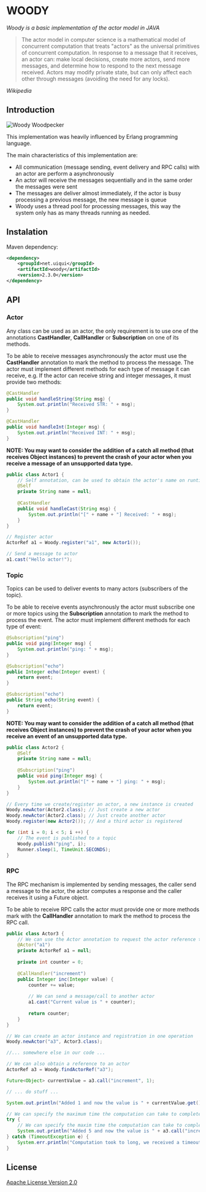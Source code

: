 # WOODY 

*Woody is a basic implementation of the actor model in JAVA*


> The actor model in computer science is a mathematical model of concurrent computation that treats "actors" as the universal 
> primitives of concurrent computation. In response to a message that it receives, an actor can: make local decisions, create 
> more actors, send more messages, and determine how to respond to the next message received. Actors may modify private state, 
> but can only affect each other through messages (avoiding the need for any locks).

*Wikipedia*


## Introduction

![Woody Woodpecker](https://upload.wikimedia.org/wikipedia/en/3/3f/Woody_Woodpecker.png)

This implementation was heavily influenced by Erlang programming language.

The main characteristics of this implementation are:
* All communication (message sending, event delivery and RPC calls) with an actor are perform a asynchronously
* An actor will receive the messages sequentially and in the same order the messages were sent
* The messages are deliver almost immediately, if the actor is busy processing a previous message, the new message is queue
* Woody uses a thread pool for processing messages, this way the system only has as many threads running as needed. 


## Instalation

Maven dependency:
 
```xml
<dependency>
    <groupId>net.uiqui</groupId>
    <artifactId>woody</artifactId>
    <version>2.3.0</version>
</dependency>
```

 
## API

### Actor

Any class can be used as an actor, the only requirement is to use one of the annotations **CastHandler**, **CallHandler** or **Subscription** on one of its methods.

To be able to receive messages asynchronously the actor must use the **CastHandler** annotation to mark the method to process the message. 
The actor must implement different methods for each type of message it can receive, e.g. If the actor can receive string and integer messages, it must provide two methods:

```java
@CastHandler
public void handleString(String msg) {
	System.out.println("Received STR: " + msg);
}

@CastHandler
public void handleInt(Integer msg) {
	System.out.println("Received INT: " + msg);
}
```

**NOTE: You may want to consider the addition of a catch all method (that receives Object instances) to prevent the crash of your actor when you receive a message of an unsupported data type.**

```java
public class Actor1 {
	// Self annotation, can be used to obtain the actor's name on runtime
	@Self
	private String name = null;
	
	@CastHandler
	public void handleCast(String msg) {
		System.out.println("[" + name + "] Received: " + msg);
	}
}

// Register actor
ActorRef a1 = Woody.register("a1", new Actor1());

// Send a message to actor
a1.cast("Hello actor!");
```


### Topic
Topics can be used to deliver events to many actors (subscribers of the topic).

To be able to receive events asynchronously the actor must subscribe one or more topics using the **Subscription** annotation to mark the method to process the event. 
The actor must implement different methods for each type of event:

```java
@Subscription("ping")
public void ping(Integer msg) {
	System.out.println("ping: " + msg);
}

@Subscription("echo")
public Integer echo(Integer event) {
	return event;
}

@Subscription("echo")
public String echo(String event) {
	return event;
}
```

**NOTE: You may want to consider the addition of a catch all method (that receives Object instances) to prevent the crash of your actor when you receive an event of an unsupported data type.**


```java
public class Actor2 {
	@Self
	private String name = null;
	
	@Subscription("ping")
	public void ping(Integer msg) {
		System.out.println("[" + name + "] ping: " + msg);
	}
}

// Every time we create/register an actor, a new instance is created
Woody.newActor(Actor2.class); // Just create a new actor
Woody.newActor(Actor2.class); // Just create another actor
Woody.register(new Actor2()); // And a third actor is registered

for (int i = 0; i < 5; i ++) {
	// The event is published to a topic
	Woody.publish("ping", i);
	Runner.sleep(1, TimeUnit.SECONDS);
}
```


### RPC
The RPC mechanism is implemented by sending messages, the caller send a message to the actor, the actor computes a response and the caller receives it using a Future object.

To be able to receive RPC calls the actor must provide one or more methods mark with the **CallHandler** annotation to mark the method to process the RPC call.

```java
public class Actor3 {
	// We can use the Actor annotation to request the actor reference to be injected 
	@Actor("a1")
	private ActorRef a1 = null;
	
	private int counter = 0;
	
	@CallHandler("increment")
	public Integer inc(Integer value) {
		counter += value;
		
		// We can send a message/call to another actor
		a1.cast("Current value is " + counter);
		
		return counter;
	}
}

// We can create an actor instance and registration in one operation 
Woody.newActor("a3", Actor3.class);

//... somewhere else in our code ...

// We can also obtain a reference to an actor
ActorRef a3 = Woody.findActorRef("a3");

Future<Object> currentValue = a3.call("increment", 1);

// ... do stuff ...

System.out.println("Added 1 and now the value is " + currentValue.get());

// We can specify the maximum time the computation can take to completed
try {
	// We can specify the maxim time the computation can take to completed
	System.out.println("Added 5 and now the value is " + a3.call("increment", 5).get(10, TimeUnit.MILLISECONDS));
} catch (TimeoutException e) {
	System.err.println("Computation took to long, we received a timeout");
}
```


## License
[Apache License Version 2.0](http://www.apache.org/licenses/LICENSE-2.0.html)
